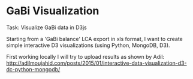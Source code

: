 # GaBi Visualization
Task: Visualize GaBi data in D3js

Starting from a 'GaBi balance' LCA export in xls format, I want to create simple interactive D3 visualizations (using Python, MongoDB, D3).

First working locally I will try to upload results as shown by Adil: http://adilmoujahid.com/posts/2015/01/interactive-data-visualization-d3-dc-python-mongodb/

